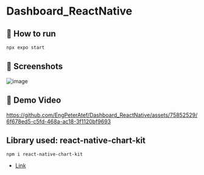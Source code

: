 # Dashboard_ReactNative
## 🚀 How to run

```sh
npx expo start
```
## 📸 Screenshots
![image](https://github.com/EngPeterAtef/Dashboard_ReactNative/assets/75852529/06be4194-040f-440b-9355-c040a1655dd8)

## 🎥 Demo Video


https://github.com/EngPeterAtef/Dashboard_ReactNative/assets/75852529/6f678ed5-c5fd-468a-ac18-3f1120bf9693


## Library used: react-native-chart-kit
`
npm i react-native-chart-kit
`
- [Link](https://youtu.be/mJ3bGvy0WAY)

